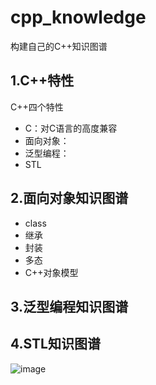 # cpp_knowledge
构建自己的C++知识图谱
## 1.C++特性
C++四个特性<br>
* C：对C语言的高度兼容
* 面向对象：
* 泛型编程：
* STL

## 2.面向对象知识图谱
* class
* 继承
* 封装
* 多态
* C++对象模型
## 3.泛型编程知识图谱
## 4.STL知识图谱
![image](https://github.com/qinchao0525/cpp_knowledge/blob/master/STL图谱/STL_tupu.jpg)

